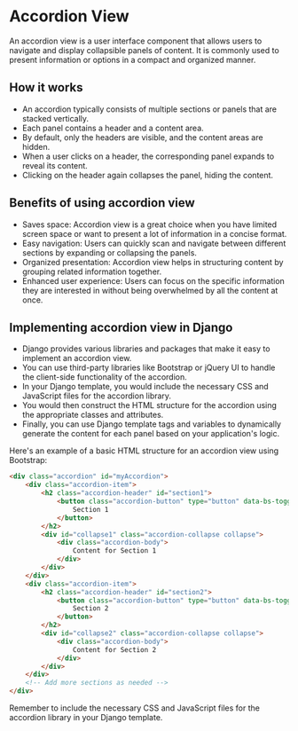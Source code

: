 # Accordion View

An accordion view is a user interface component that allows users to navigate and display collapsible panels of content. It is commonly used to present information or options in a compact and organized manner.

## How it works

- An accordion typically consists of multiple sections or panels that are stacked vertically.
- Each panel contains a header and a content area.
- By default, only the headers are visible, and the content areas are hidden.
- When a user clicks on a header, the corresponding panel expands to reveal its content.
- Clicking on the header again collapses the panel, hiding the content.

## Benefits of using accordion view

- Saves space: Accordion view is a great choice when you have limited screen space or want to present a lot of information in a concise format.
- Easy navigation: Users can quickly scan and navigate between different sections by expanding or collapsing the panels.
- Organized presentation: Accordion view helps in structuring content by grouping related information together.
- Enhanced user experience: Users can focus on the specific information they are interested in without being overwhelmed by all the content at once.

## Implementing accordion view in Django

- Django provides various libraries and packages that make it easy to implement an accordion view.
- You can use third-party libraries like Bootstrap or jQuery UI to handle the client-side functionality of the accordion.
- In your Django template, you would include the necessary CSS and JavaScript files for the accordion library.
- You would then construct the HTML structure for the accordion using the appropriate classes and attributes.
- Finally, you can use Django template tags and variables to dynamically generate the content for each panel based on your application's logic.

Here's an example of a basic HTML structure for an accordion view using Bootstrap:

```html
<div class="accordion" id="myAccordion">
    <div class="accordion-item">
        <h2 class="accordion-header" id="section1">
            <button class="accordion-button" type="button" data-bs-toggle="collapse" data-bs-target="#collapse1">
                Section 1
            </button>
        </h2>
        <div id="collapse1" class="accordion-collapse collapse">
            <div class="accordion-body">
                Content for Section 1
            </div>
        </div>
    </div>
    <div class="accordion-item">
        <h2 class="accordion-header" id="section2">
            <button class="accordion-button" type="button" data-bs-toggle="collapse" data-bs-target="#collapse2">
                Section 2
            </button>
        </h2>
        <div id="collapse2" class="accordion-collapse collapse">
            <div class="accordion-body">
                Content for Section 2
            </div>
        </div>
    </div>
    <!-- Add more sections as needed -->
</div>
```

Remember to include the necessary CSS and JavaScript files for the accordion library in your Django template.